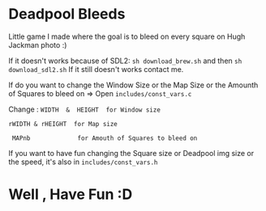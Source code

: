 # Deadpool Bleeds

Little game I made where the goal is to bleed on every square on Hugh Jackman photo :)

If it doesn't works because of SDL2: ` sh download_brew.sh ` and then ` sh download_sdl2.sh `
If it still doesn't works contact me.

If do you want to change the Window Size or the Map Size or the Amounth of Squares to bleed on => Open ` includes/const_vars.c `

Change : 
` WIDTH	 &  HEIGHT  for Window size `

` rWIDTH & rHEIGHT  for Map size    `

` MAPnb             for Amouth of Squares to bleed on`

If you want to have fun changing the Square size or Deadpool img size or the speed, it's also in ` includes/const_vars.h `

# Well , Have Fun :D
   
